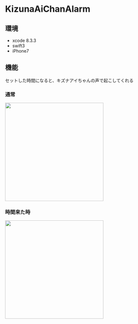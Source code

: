# KizunaAiChanAlarm

## 環境
* xcode 8.3.3
* swift3
* iPhone7

## 機能

セットした時間になると、キズナアイちゃんの声で起こしてくれる

### 通常
<img src="https://github.com/atsuo1203/KizunaAiChanAlarm/blob/master/alarm_3.png" width="320px">

### 時間来た時
<img src="https://github.com/atsuo1203/KizunaAiChanAlarm/blob/master/alarm_4.png" width="320px">
